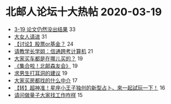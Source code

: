 # 北邮人论坛十大热帖 2020-03-19

- [3-19 论文仍然没出结果](https://bbs.byr.cn/article/Paper/38739) 33
- [大女人请进](https://bbs.byr.cn/article/Friends/1955153) 31
- [【讨论】股票or基金？](https://bbs.byr.cn/article/Financial/78146) 24
- [请教学长学姐：信通跨考计算机](https://bbs.byr.cn/article/AimGraduate/1183716) 21
- [大家买车都是在哪儿买的？](https://bbs.byr.cn/article/Talking/6187888) 19
- [《集合啦！北邮森友会》](https://bbs.byr.cn/article/TVGame/97481) 19
- [求男生打耳洞的建议](https://bbs.byr.cn/article/Beauty/330629) 19
- [大家买房都找的什么中介](https://bbs.byr.cn/article/Home/122746) 17
- [【转】超神准！星座小王子独创的新型占卜、來一起試玩一下！](https://bbs.byr.cn/article/Constellations/326533) 16
- [请问做量子大家找工作咋样](https://bbs.byr.cn/article/Job/2080757) 15


